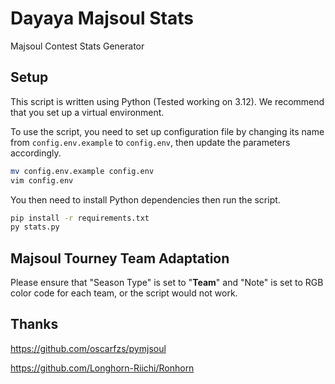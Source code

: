# Dayaya Majsoul Stats
Majsoul Contest Stats Generator

## Setup
This script is written using Python (Tested working on 3.12).
We recommend that you set up a virtual environment.

To use the script, you need to set up configuration file by changing its name from `config.env.example` to `config.env`, then update the parameters accordingly.

```bash
mv config.env.example config.env
vim config.env
```

You then need to install Python dependencies then run the script.
```bash
pip install -r requirements.txt
py stats.py
```

## Majsoul Tourney Team Adaptation

Please ensure that "Season Type" is set to "**Team**" and "Note" is set to RGB color code for each team, or the script would not work.

## Thanks

https://github.com/oscarfzs/pymjsoul

https://github.com/Longhorn-Riichi/Ronhorn


